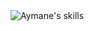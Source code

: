  <img src="https://skillicons.dev/icons?i=tailwindcss,js,ts,php,python,java,c,mysql,postgresql,mongodb,nodejs,react,nextjs,laravel,express&perline=15&theme=dark" alt="Aymane's skills"/>
